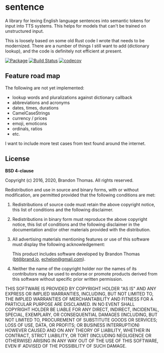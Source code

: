 sentence
========
A library for lexing English language sentences into semantic tokens for
input into TTS systems. This helps for models that can't be trained on
unstructured input.

This is loosely based on some old Rust code I wrote that needs to be modernized.
There are a number of things I still want to add (dictionary lookup),
and the code is definitely not efficient at present.

[![Package](https://img.shields.io/crates/v/sentence.svg)](https://crates.io/crates/sentence)
[![Build Status](https://travis-ci.org/echelon/sentence.rs.svg?branch=master)](https://travis-ci.org/echelon/sentence.rs)
[![codecov](https://codecov.io/gh/echelon/sentence.rs/branch/master/graph/badge.svg)](https://codecov.io/gh/echelon/sentence.rs)

Feature road map
----------------
The following are not yet implemented:

- lookup words and pluralizations against dictionary callback
- abbreviations and acronyms
- dates, times, durations
- CamelCaseStrings
- currency / prices
- emoji, emoticons
- ordinals, ratios
- etc.

I want to include more test cases from text found around the internet.

License
-------
**BSD 4-clause**

Copyright (c) 2016, 2020, Brandon Thomas. All rights reserved.

Redistribution and use in source and binary forms, with or without
modification, are permitted provided that the following conditions are
met:

1. Redistributions of source code must retain the above copyright
   notice, this list of conditions and the following disclaimer.

2. Redistributions in binary form must reproduce the above copyright
   notice, this list of conditions and the following disclaimer in the
   documentation and/or other materials provided with the distribution.

3. All advertising materials mentioning features or use of this software
   must display the following acknowledgement:

   This product includes software developed by Brandon Thomas
   (bt@brand.io, echelon@gmail.com).

4. Neither the name of the copyright holder nor the names of its
   contributors may be used to endorse or promote products derived from
   this software without specific prior written permission.

THIS SOFTWARE IS PROVIDED BY COPYRIGHT HOLDER "AS IS" AND ANY EXPRESS OR
IMPLIED WARRANTIES, INCLUDING, BUT NOT LIMITED TO, THE IMPLIED
WARRANTIES OF MERCHANTABILITY AND FITNESS FOR A PARTICULAR PURPOSE ARE
DISCLAIMED. IN NO EVENT SHALL COPYRIGHT HOLDER BE LIABLE FOR ANY DIRECT,
INDIRECT, INCIDENTAL, SPECIAL, EXEMPLARY, OR CONSEQUENTIAL DAMAGES
(INCLUDING, BUT NOT LIMITED TO, PROCUREMENT OF SUBSTITUTE GOODS OR
SERVICES; LOSS OF USE, DATA, OR PROFITS; OR BUSINESS INTERRUPTION)
HOWEVER CAUSED AND ON ANY THEORY OF LIABILITY, WHETHER IN CONTRACT,
STRICT LIABILITY, OR TORT (INCLUDING NEGLIGENCE OR OTHERWISE) ARISING IN
ANY WAY OUT OF THE USE OF THIS SOFTWARE, EVEN IF ADVISED OF THE
POSSIBILITY OF SUCH DAMAGE.

